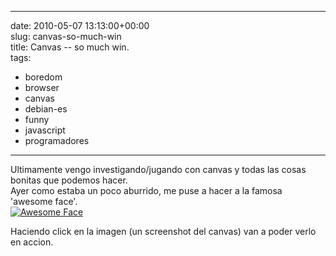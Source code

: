 
---
date: 2010-05-07 13:13:00+00:00  
slug: canvas-so-much-win  
title: Canvas -- so much win.  
tags:  
- boredom  
- browser  
- canvas  
- debian-es  
- funny  
- javascript  
- programadores  

---
  
Ultimamente vengo investigando/jugando con canvas y todas las cosas bonitas que podemos hacer.  
Ayer como estaba un poco aburrido, me puse a hacer a la famosa 'awesome face'.  
[![Awesome Face](http://i.imgur.com/UvVoi.png)](http://cacavoladora.org/e/xperiments/s/omuchwin.html)  
  
Haciendo click en la imagen (un screenshot del canvas) van a poder verlo en accion.  
